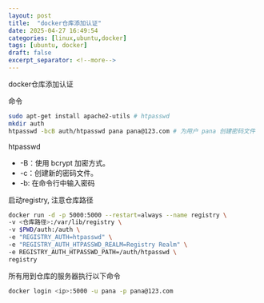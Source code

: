 ```yaml
---
layout: post
title:  "docker仓库添加认证"
date: 2025-04-27 16:49:54
categories: [linux,ubuntu,docker]
tags: [ubuntu, docker]
draft: false
excerpt_separator: <!--more-->
---
```

docker仓库添加认证
<!--more-->

命令
```bash
sudo apt-get install apache2-utils # htpasswd
mkdir auth
htpasswd -bcB auth/htpasswd pana pana@123.com # 为用户 pana 创建密码文件
```

htpasswd
* -B：使用 bcrypt 加密方式。
* -c：创建新的密码文件。
* -b: 在命令行中输入密码

启动registry, 注意仓库路径
```bash
docker run -d -p 5000:5000 --restart=always --name registry \
-v <仓库路径>:/var/lib/registry \
-v $PWD/auth:/auth \
-e "REGISTRY_AUTH=htpasswd" \
-e "REGISTRY_AUTH_HTPASSWD_REALM=Registry Realm" \
-e REGISTRY_AUTH_HTPASSWD_PATH=/auth/htpasswd \
registry
```

所有用到仓库的服务器执行以下命令
```bash
docker login <ip>:5000 -u pana -p pana@123.com
```